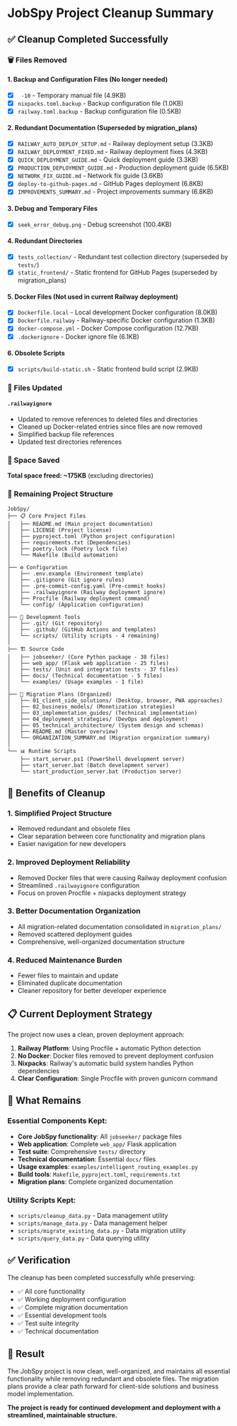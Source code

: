 # JobSpy Project Cleanup Summary

## ✅ Cleanup Completed Successfully

### 🗑️ Files Removed

#### 1. **Backup and Configuration Files** (No longer needed)
- [X] ` -10` - Temporary manual file (4.9KB)
- [X] `nixpacks.toml.backup` - Backup configuration file (1.0KB) 
- [X] `railway.toml.backup` - Backup configuration file (0.5KB)

#### 2. **Redundant Documentation** (Superseded by migration_plans)
- [X] `RAILWAY_AUTO_DEPLOY_SETUP.md` - Railway deployment setup (3.3KB)
- [X] `RAILWAY_DEPLOYMENT_FIXED.md` - Railway deployment fixes (4.3KB)
- [X] `QUICK_DEPLOYMENT_GUIDE.md` - Quick deployment guide (3.3KB)
- [X] `PRODUCTION_DEPLOYMENT_GUIDE.md` - Production deployment guide (6.5KB)
- [X] `NETWORK_FIX_GUIDE.md` - Network fix guide (3.6KB)
- [X] `deploy-to-github-pages.md` - GitHub Pages deployment (6.8KB)
- [X] `IMPROVEMENTS_SUMMARY.md` - Project improvements summary (6.8KB)

#### 3. **Debug and Temporary Files**
- [X] `seek_error_debug.png` - Debug screenshot (100.4KB)

#### 4. **Redundant Directories**
- [X] `tests_collection/` - Redundant test collection directory (superseded by `tests/`)
- [X] `static_frontend/` - Static frontend for GitHub Pages (superseded by migration_plans)

#### 5. **Docker Files** (Not used in current Railway deployment)
- [X] `Dockerfile.local` - Local development Docker configuration (8.0KB)
- [X] `Dockerfile.railway` - Railway-specific Docker configuration (1.3KB)
- [X] `docker-compose.yml` - Docker Compose configuration (12.7KB)
- [X] `.dockerignore` - Docker ignore file (6.1KB)

#### 6. **Obsolete Scripts**
- [X] `scripts/build-static.sh` - Static frontend build script (2.9KB)

### 📝 Files Updated

#### `.railwayignore`
- Updated to remove references to deleted files and directories
- Cleaned up Docker-related entries since files are now removed
- Simplified backup file references
- Updated test directories references

### 💾 Space Saved
**Total space freed: ~175KB** (excluding directories)

### 🎯 Remaining Project Structure

```
JobSpy/
├── 📋 Core Project Files
│   ├── README.md (Main project documentation)
│   ├── LICENSE (Project license)
│   ├── pyproject.toml (Python project configuration)
│   ├── requirements.txt (Dependencies)
│   ├── poetry.lock (Poetry lock file)
│   └── Makefile (Build automation)
│
├── ⚙️ Configuration
│   ├── .env.example (Environment template)
│   ├── .gitignore (Git ignore rules)
│   ├── .pre-commit-config.yaml (Pre-commit hooks)
│   ├── .railwayignore (Railway deployment ignore)
│   ├── Procfile (Railway deployment command)
│   └── config/ (Application configuration)
│
├── 🔧 Development Tools
│   ├── .git/ (Git repository)
│   ├── .github/ (GitHub Actions and templates)
│   └── scripts/ (Utility scripts - 4 remaining)
│
├── 🏗️ Source Code
│   ├── jobseeker/ (Core Python package - 38 files)
│   ├── web_app/ (Flask web application - 25 files)
│   ├── tests/ (Unit and integration tests - 37 files)
│   ├── docs/ (Technical documentation - 5 files)
│   └── examples/ (Usage examples - 1 file)
│
├── 🚀 Migration Plans (Organized)
│   ├── 01_client_side_solutions/ (Desktop, browser, PWA approaches)
│   ├── 02_business_models/ (Monetization strategies)
│   ├── 03_implementation_guides/ (Technical implementation)
│   ├── 04_deployment_strategies/ (DevOps and deployment)
│   ├── 05_technical_architecture/ (System design and schemas)
│   ├── README.md (Master overview)
│   └── ORGANIZATION_SUMMARY.md (Migration organization summary)
│
└── 📊 Runtime Scripts
    ├── start_server.ps1 (PowerShell development server)
    ├── start_server.bat (Batch development server)
    └── start_production_server.bat (Production server)
```

## 🎯 Benefits of Cleanup

### 1. **Simplified Project Structure**
- Removed redundant and obsolete files
- Clear separation between core functionality and migration plans
- Easier navigation for new developers

### 2. **Improved Deployment Reliability**
- Removed Docker files that were causing Railway deployment confusion
- Streamlined `.railwayignore` configuration
- Focus on proven Procfile + nixpacks deployment strategy

### 3. **Better Documentation Organization**
- All migration-related documentation consolidated in `migration_plans/`
- Removed scattered deployment guides
- Comprehensive, well-organized documentation structure

### 4. **Reduced Maintenance Burden**
- Fewer files to maintain and update
- Eliminated duplicate documentation
- Cleaner repository for better developer experience

## 📋 Current Deployment Strategy

The project now uses a clean, proven deployment approach:

1. **Railway Platform**: Using Procfile + automatic Python detection
2. **No Docker**: Docker files removed to prevent deployment confusion
3. **Nixpacks**: Railway's automatic build system handles Python dependencies
4. **Clear Configuration**: Single Procfile with proven gunicorn command

## 🔄 What Remains

### Essential Components Kept:
- **Core JobSpy functionality**: All `jobseeker/` package files
- **Web application**: Complete `web_app/` Flask application
- **Test suite**: Comprehensive `tests/` directory
- **Technical documentation**: Essential `docs/` files
- **Usage examples**: `examples/intelligent_routing_examples.py`
- **Build tools**: `Makefile`, `pyproject.toml`, `requirements.txt`
- **Migration plans**: Complete organized documentation

### Utility Scripts Kept:
- `scripts/cleanup_data.py` - Data management utility
- `scripts/manage_data.py` - Data management helper
- `scripts/migrate_existing_data.py` - Data migration utility
- `scripts/query_data.py` - Data querying utility

## ✅ Verification

The cleanup has been completed successfully while preserving:
- ✅ All core functionality
- ✅ Working deployment configuration
- ✅ Complete migration documentation
- ✅ Essential development tools
- ✅ Test suite integrity
- ✅ Technical documentation

## 🎉 Result

The JobSpy project is now clean, well-organized, and maintains all essential functionality while removing redundant and obsolete files. The migration plans provide a clear path forward for client-side solutions and business model implementation.

**The project is ready for continued development and deployment with a streamlined, maintainable structure.**